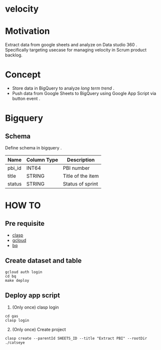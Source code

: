 # velocity

# Motivation

Extract data from google sheets and analyze on Data studio 360 .
Specifically targeting usecase for managing velocity in Scrum product backlog.

# Concept

* Store data in BigQuery to analyze _long term trend_ .
* Push data from Google Sheets to BigQuery using Google App Script via button event .

# Bigquery

## Schema 

Define schema in bigquery .

| Name | Column Type | Description |
| ---- | ---- | ----------- |
| pbi_id | INT64 | PBI number |
| title | STRING | Title of the item |
| status | STRING | Status of sprint |

# HOW TO

## Pre requisite

* [clasp](https://github.com/google/clasp)
* [gcloud](https://cloud.google.com/sdk/gcloud)
* [bq](https://cloud.google.com/bigquery/docs/bq-command-line-tool)

## Create dataset and table

```
gcloud auth login
cd bq
make deploy
```

## Deploy app script

1. (Only once) clasp login
```
cd gas
clasp login
```

2. (Only once) Create project
```
clasp create --parentId SHEETS_ID --title "Extract PBI" --rootDir ./catseye
```

